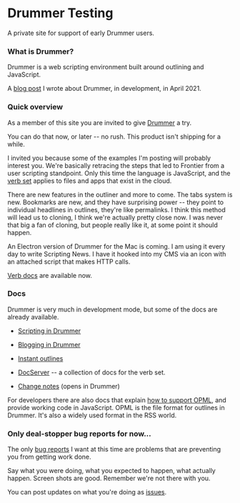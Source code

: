 # Drummer Testing

A private site for support of early Drummer users. 

### What is Drummer?

Drummer is a web scripting environment built around outlining and JavaScript.

A <a href="http://scripting.com/2021/04/03/133021.html?title=theMakingOfDrummer">blog post</a> I wrote about Drummer, in development, in April 2021. 

### Quick overview

As a member of this site you are invited to give <a href="http://drummer.scripting.com/">Drummer</a> a try.

You can do that now, or later -- no rush. This product isn't shipping for a while.

I invited you because some of the examples I'm posting will probably interest you. We're basically retracing the steps that led to Frontier from a user scripting standpoint. Only this time the language is JavaScript, and the <a href="http://scripting.com/code/docserver/?verb=op.go">verb set</a> applies to files and apps that exist in the cloud. 

There are new features in the outliner and more to come. The tabs system is new. Bookmarks are new, and they have surprising power -- they point to individual headlines in outlines, they're like permalinks. I think this method will lead us to cloning, I think we're actually pretty close now. I was never that big a fan of cloning, but people really like it, at some point it should happen. 

An Electron version of Drummer for the Mac is coming. I am using it every day to write Scripting News. I have it hooked into my CMS via an icon with an attached script that makes HTTP calls. 

<a href="http://scripting.com/code/docserver/?verb=op.go">Verb docs</a> are available now. 

### Docs

Drummer is very much in development mode, but some of the docs are already available. 

* <a href="http://docserver.scripting.com/drummer/scripting.opml">Scripting in Drummer</a>

* <a href="http://docserver.scripting.com/drummer/blogging.opml">Blogging in Drummer</a>

* <a href="http://docserver.scripting.com/drummer/instantOutlines.opml">Instant outlines</a>

* <a href="http://docserver.scripting.com/">DocServer</a> -- a collection of docs for the verb set.

* <a href="http://drummer.scripting.com/davewiner/drummer/changeNotes.opml">Change notes</a> (opens in Drummer)

For developers there are also docs that explain <a href="http://this.how/opmlChecklist/">how to support OPML</a>, and provide working code in JavaScript. OPML is the file format for outlines in Drummer. It's also a widely used format in the RSS world.  

### Only deal-stopper bug reports for now...

The only <a href="https://github.com/scripting/drummerTesting/issues">bug reports</a> I want at this time are problems that are preventing you from getting work done. 

Say what you were doing, what you expected to happen, what actually happen. Screen shots are good. Remember we're not there with you.

You can post updates on what you're doing as <a href="https://github.com/scripting/drummerTesting/issues">issues</a>. 


